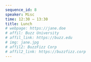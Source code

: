 ```yaml
---
sequence_id: 8
speaker: Misc
time: 12:30 – 13:30
title: Lunch
# webpage: https://jane.doe
# affil: Buzz University
# affil_link: https://buzz.edu
# img: jane.jpg
# affil2: BuzzFizz Corp
# affil2_link: https://buzzfizz.corp
---
```

